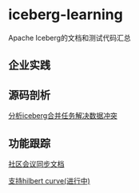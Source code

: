 # iceberg-learning
Apache Iceberg的文档和测试代码汇总


## 企业实践

## 源码剖析
[分析iceberg合并任务解决数据冲突](https://zhuanlan.zhihu.com/p/506740221)


## 功能跟踪
[社区会议同步文档](https://docs.google.com/document/d/1YuGhUdukLP5gGiqCbk0A5_Wifqe2CZWgOd3TbhY3UQg/edit)

[支持hilbert curve(进行中)](https://github.com/apache/iceberg/pull/5824)

